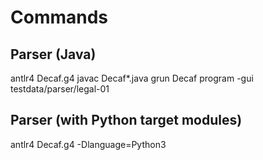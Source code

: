 # Commands

## Parser (Java)

antlr4 Decaf.g4
javac Decaf\*.java <!-- compiles java bytecode files -->
grun Decaf program -gui testdata/parser/legal-01

## Parser (with Python target modules)

antlr4 Decaf.g4 -Dlanguage=Python3
